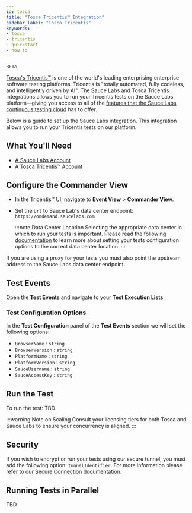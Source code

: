 ```yaml
---
id: tosca
title: "Tosca Tricentis™ Integration"
sidebar_label: "Tosca Tricentis"
keywords:
- tosca
- tricentis
- quickstart
- how-to
---
```


<p><small><span class="highlight beta">BETA</span></small></p>

[Tosca's Tricentis™](https://www.tricentis.com/) is one of the world's leading enterprising enterprise software testing platforms. Tricentis is "totally automated, fully codeless, and intelligently driven by AI". The Sauce Labs and Tosca Tricentis integrations allows you to run your Tricentis tests on the Sauce Labs platform—giving you access to all of the [features that the Sauce Labs continuous testing cloud](https://saucelabs.com/platform) has to offer.


Below is a guide to set up the Sauce Labs integration. This integration allows you to run your Tricentis tests on our platform.

## What You'll Need

* [A Sauce Labs Account](https://saucelabs.com/sign-up)
* [A Tosca Tricentis™ Account](https://www.tricentis.com/software-testing-tool-trial-demo/)


## Configure the Commander View

* In the Tricentis™ UI, navigate to **Event View** > **Commander View**.
* Set the `Url` to Sauce Lab's data center endpoint: `https://ondemand.saucelabs.com`

  :::note Data Center Location
  Selecting the appropriate data center in which to run your tests is important. Please read the following [documentation](https://docs.saucelabs.com/basics/data-center-endpoints/data-center-endpoints/index.html#endpoints) to learn more about setting your tests configuration options to the correct data center location.
  :::

If you are using a proxy for your tests you must also point the upstream address to the Sauce Labs data center endpoint.


## Test Events

Open the **Test Events** and navigate to your **Test Execution Lists**

### Test Configuration Options

In the **Test Configuration** panel of the **Test Events** section we will set the following options:

* `BrowserName` : `string`
* `BrowserVersion` : `string`
* `PlatformName` : `string`
* `PlatformVersion` : `string`
* `SauceUsername` : `string`
* `SauceAccessKey` : `string`


## Run the Test

To run the test: TBD

:::warning Note on Scaling
Consult your licensing tiers for both Tosca and Sauce Labs to ensure your concurrency is aligned.
:::

## Security

If you wish to encrypt or run your tests using our secure tunnel, you must add the following option: `tunnelIdentifier`. For more information please refer to our [Secure Connection](https://docs.saucelabs.com/secure-connections/sauce-connect) documentation.

## Running Tests in Parallel

TBD
